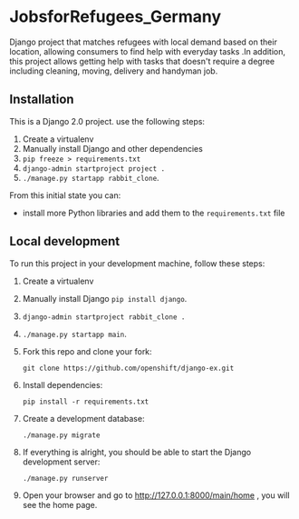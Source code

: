 # JobsforRefugees_Germany
Django project that matches refugees with local demand based on their location, allowing consumers to find help with everyday tasks .In addition, this project allows getting help with tasks that doesn't require a degree including cleaning, moving, delivery and handyman job.
## Installation

This is a Django 2.0 project. use the following steps:

1. Create a virtualenv
2. Manually install Django and other dependencies
3. `pip freeze > requirements.txt`
4. `django-admin startproject project .`
5. `./manage.py startapp rabbit_clone`.

From this initial state you can:

* install more Python libraries and add them to the `requirements.txt` file

## Local development

To run this project in your development machine, follow these steps:
1. Create a virtualenv
2. Manually install Django `pip install django`.
4. `django-admin startproject rabbit_clone .`
5. `./manage.py startapp main`.

6. Fork this repo and clone your fork:

    `git clone https://github.com/openshift/django-ex.git`

7. Install dependencies:

    `pip install -r requirements.txt`

8. Create a development database:

    `./manage.py migrate`

9. If everything is alright, you should be able to start the Django development server:

    `./manage.py runserver`

10. Open your browser and go to http://127.0.0.1:8000/main/home , you will see the home page.






